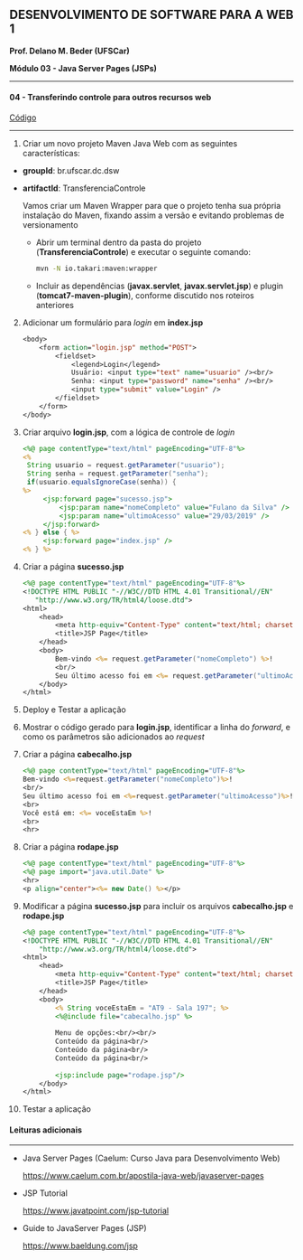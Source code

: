 ﻿## DESENVOLVIMENTO DE SOFTWARE PARA A WEB 1

**Prof. Delano M. Beder (UFSCar)**

**Módulo 03 - Java Server Pages (JSPs)**

- - -

#### 04 - Transferindo controle para outros recursos web

[Código](https://github.com/delanobeder/DSW1/blob/master/Modulo03/TransferenciaControle)

- - -



1. Criar um novo projeto Maven Java Web com as seguintes características:

  - **groupId**: br.ufscar.dc.dsw 
  - **artifactId**: TransferenciaControle

    Vamos criar um Maven Wrapper para que o projeto tenha sua própria instalação do Maven, fixando assim a versão e evitando problemas de versionamento 

    - Abrir um terminal dentro da pasta do projeto (**TransferenciaControle**) e executar o seguinte comando: 

	  ```sh
	  mvn -N io.takari:maven:wrapper
	  ```

    - Incluir as dependências (**javax.servlet**, **javax.servlet.jsp**) e plugin (**tomcat7-maven-plugin**), conforme discutido nos roteiros anteriores

2. Adicionar um formulário para *login* em **index.jsp**

   ```jsp
   <body>
       <form action="login.jsp" method="POST">
           <fieldset>
               <legend>Login</legend>
               Usuário: <input type="text" name="usuario" /><br/>
               Senha: <input type="password" name="senha" /><br/>
               <input type="submit" value="Login" />
           </fieldset>
       </form>
   </body>
   ```

<div style="page-break-after: always"></div>

3. Criar arquivo **login.jsp**, com a lógica de controle de *login*

   ```jsp
   <%@ page contentType="text/html" pageEncoding="UTF-8"%>
   <%
   	String usuario = request.getParameter("usuario");
   	String senha = request.getParameter("senha");
   	if(usuario.equalsIgnoreCase(senha)) {
   %>
   		<jsp:forward page="sucesso.jsp">
       		<jsp:param name="nomeCompleto" value="Fulano da Silva" />
       		<jsp:param name="ultimoAcesso" value="29/03/2019" />
   		</jsp:forward>
   <% } else { %>
   		<jsp:forward page="index.jsp" />
   <% } %>
   ```

4. Criar a página **sucesso.jsp**

   ```jsp
   <%@ page contentType="text/html" pageEncoding="UTF-8"%>
   <!DOCTYPE HTML PUBLIC "-//W3C//DTD HTML 4.01 Transitional//EN"
      "http://www.w3.org/TR/html4/loose.dtd">
   <html>
       <head>
           <meta http-equiv="Content-Type" content="text/html; charset=UTF-8">
           <title>JSP Page</title>
       </head>
       <body>
           Bem-vindo <%= request.getParameter("nomeCompleto") %>!
           <br/>
           Seu último acesso foi em <%= request.getParameter("ultimoAcesso") %>!
       </body>
   </html>
   ```

5. Deploy e Testar a aplicação

6. Mostrar o código gerado para **login.jsp**, identificar a linha do *forward*, e como os parâmetros são adicionados ao *request*

7. Criar a página **cabecalho.jsp**

   ```jsp
   <%@ page contentType="text/html" pageEncoding="UTF-8"%>
   Bem-vindo <%=request.getParameter("nomeCompleto")%>!
   <br/>
   Seu último acesso foi em <%=request.getParameter("ultimoAcesso")%>!
   <br>
   Você está em: <%= voceEstaEm %>!
   <br>
   <hr>
   ```

<div style="page-break-after: always"></div>

8. Criar a página **rodape.jsp**

   ```jsp
   <%@ page contentType="text/html" pageEncoding="UTF-8"%>
   <%@ page import="java.util.Date" %>
   <hr>
   <p align="center"><%= new Date() %></p>
   ```
   
   
   
9. Modificar a página **sucesso.jsp** para incluir os arquivos **cabecalho.jsp** e **rodape.jsp**

   ```jsp
   <%@ page contentType="text/html" pageEncoding="UTF-8"%>
   <!DOCTYPE HTML PUBLIC "-//W3C//DTD HTML 4.01 Transitional//EN"
       "http://www.w3.org/TR/html4/loose.dtd">
   <html>
       <head>
           <meta http-equiv="Content-Type" content="text/html; charset=UTF-8">
           <title>JSP Page</title>
       </head>
       <body>
           <% String voceEstaEm = "AT9 - Sala 197"; %>
           <%@include file="cabecalho.jsp" %>
           
           Menu de opções:<br/><br/>
           Conteúdo da página<br/>
           Conteúdo da página<br/>
           Conteúdo da página<br/>
           
           <jsp:include page="rodape.jsp"/>
       </body>
   </html>
   ```
   
10. Testar a aplicação 

    


#### Leituras adicionais

- - -

- Java Server Pages (Caelum: Curso Java para Desenvolvimento Web)

  https://www.caelum.com.br/apostila-java-web/javaserver-pages

- JSP Tutorial

  https://www.javatpoint.com/jsp-tutorial

- Guide to JavaServer Pages (JSP)

  https://www.baeldung.com/jsp

  
